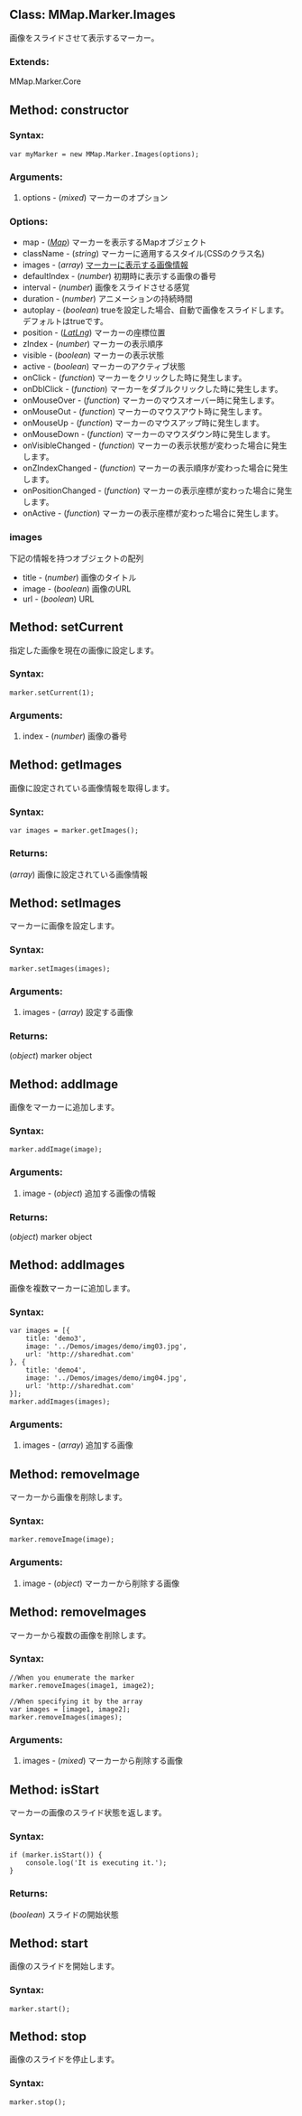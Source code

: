 
Class: <a id='mmap.marker.images'>MMap.Marker.Images</a>
------------------------------------------------------------------

画像をスライドさせて表示するマーカー。

### Extends:

MMap.Marker.Core



Method: <a id='constructor'>constructor</a>
--------------------------------------------

### Syntax:

	var myMarker = new MMap.Marker.Images(options);

### Arguments:

1. options - (*mixed*) マーカーのオプション

### Options:

* map - (*<a href="http://code.google.com/intl/en/apis/maps/documentation/javascript/reference.html#Map">Map</a>*) マーカーを表示するMapオブジェクト
* className - (*string*) マーカーに適用するスタイル(CSSのクラス名)
* images - (*array*) <a href='#images'>マーカーに表示する画像情報</a>
* defaultIndex - (*number*) 初期時に表示する画像の番号
* interval - (*number*) 画像をスライドさせる感覚
* duration - (*number*) アニメーションの持続時間
* autoplay - (*boolean*) trueを設定した場合、自動で画像をスライドします。デフォルトはtrueです。
* position - (<a href="http://code.google.com/intl/eu/apis/maps/documentation/javascript/reference.html#LatLng">*LatLng*</a>) マーカーの座標位置
* zIndex - (*number*) マーカーの表示順序
* visible - (*boolean*) マーカーの表示状態 
* active - (*boolean*) マーカーのアクティブ状態
* onClick - (*function*) マーカーをクリックした時に発生します。
* onDblClick - (*function*) マーカーをダブルクリックした時に発生します。
* onMouseOver - (*function*) マーカーのマウスオーバー時に発生します。
* onMouseOut - (*function*) マーカーのマウスアウト時に発生します。
* onMouseUp - (*function*) マーカーのマウスアップ時に発生します。
* onMouseDown - (*function*) マーカーのマウスダウン時に発生します。
* onVisibleChanged - (*function*) マーカーの表示状態が変わった場合に発生します。
* onZIndexChanged - (*function*) マーカーの表示順序が変わった場合に発生します。
* onPositionChanged - (*function*) マーカーの表示座標が変わった場合に発生します。
* onActive - (*function*) マーカーの表示座標が変わった場合に発生します。


### <a id='images'>images</a></h3>

下記の情報を持つオブジェクトの配列

* title - (*number*) 画像のタイトル
* image - (*boolean*) 画像のURL
* url - (*boolean*) URL


Method: <a id='setCurrent'>setCurrent</a>
------------------------------------------

指定した画像を現在の画像に設定します。

### Syntax:

	marker.setCurrent(1);

### Arguments:

1. index - (*number*) 画像の番号


Method: <a id='getImages'>getImages</a>
----------------------------------------

画像に設定されている画像情報を取得します。

### Syntax:

	var images = marker.getImages();

### Returns:

(*array*) 画像に設定されている画像情報



Method: <a id='setImages'>setImages</a>
----------------------------------------

マーカーに画像を設定します。

### Syntax:

	marker.setImages(images);

### Arguments:

1. images - (*array*) 設定する画像

### Returns:

(*object*) marker object



Method: <a id='addImage'>addImage</a>
--------------------------------------

画像をマーカーに追加します。

### Syntax:

	marker.addImage(image);

### Arguments:

1. image - (*object*) 追加する画像の情報

### Returns:

(*object*) marker object



Method: <a id='addImages'>addImages</a>
----------------------------------------

画像を複数マーカーに追加します。

### Syntax:

	var images = [{  
		title: 'demo3',  
		image: '../Demos/images/demo/img03.jpg',  
		url: 'http://sharedhat.com'  
	}, {  
		title: 'demo4',  
		image: '../Demos/images/demo/img04.jpg',  
		url: 'http://sharedhat.com'  
	}];  
	marker.addImages(images);

### Arguments:

1. images - (*array*) 追加する画像


Method: <a id='removeImage'>removeImage</a>
--------------------------------------------

マーカーから画像を削除します。

### Syntax:

	marker.removeImage(image); 


### Arguments:

1. image - (*object*) マーカーから削除する画像


Method: <a id='removeImages'>removeImages</a>
----------------------------------------------

マーカーから複数の画像を削除します。

### Syntax:

	//When you enumerate the marker  
	marker.removeImages(image1, image2);  
	
	//When specifying it by the array  
	var images = [image1, image2];  
	marker.removeImages(images);


### Arguments:

1. images - (*mixed*) マーカーから削除する画像



Method: <a id='isStart'>isStart</a>
------------------------------------

マーカーの画像のスライド状態を返します。

### Syntax:

	if (marker.isStart()) {  
		console.log('It is executing it.');  
	}

### Returns:

(*boolean*) スライドの開始状態



Method: <a id='start'>start</a>
--------------------------------

画像のスライドを開始します。

### Syntax:

	marker.start();


Method: <a id='stop'>stop</a>
------------------------------

画像のスライドを停止します。

### Syntax:

	marker.stop();

